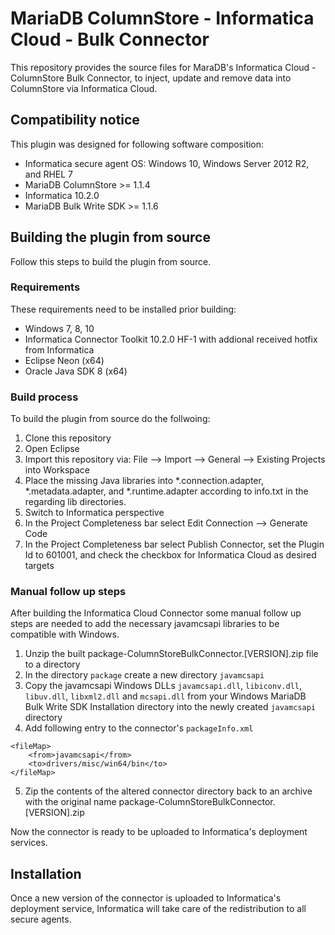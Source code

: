 # MariaDB ColumnStore - Informatica Cloud - Bulk Connector
This repository provides the source files for MaraDB's Informatica Cloud - ColumnStore Bulk Connector, to inject, update and remove data into ColumnStore via Informatica Cloud.

## Compatibility notice
This plugin was designed for following software composition:
* Informatica secure agent OS: Windows 10, Windows Server 2012 R2, and RHEL 7
* MariaDB ColumnStore >= 1.1.4 
* Informatica 10.2.0
* MariaDB Bulk Write SDK >= 1.1.6

## Building the plugin from source
Follow this steps to build the plugin from source.

### Requirements
These requirements need to be installed prior building:
* Windows 7, 8, 10
* Informatica Connector Toolkit 10.2.0 HF-1 with addional received hotfix from Informatica
* Eclipse Neon (x64)
* Oracle Java SDK 8 (x64)

### Build process
To build the plugin from source do the follwoing:
1. Clone this repository
2. Open Eclipse
3. Import this repository via: File --> Import --> General --> Existing Projects into Workspace
4. Place the missing Java libraries into *.connection.adapter, *.metadata.adapter, and *.runtime.adapter according to info.txt in the regarding lib directories.
5. Switch to Informatica perspective
6. In the Project Completeness bar select Edit Connection --> Generate Code
7. In the Project Completeness bar select Publish Connector, set the Plugin Id to 601001, and check the checkbox for Informatica Cloud as desired targets

### Manual follow up steps
After building the Informatica Cloud Connector some manual follow up steps are needed to add the necessary javamcsapi libraries to be compatible with Windows.
1. Unzip the built package-ColumnStoreBulkConnector.[VERSION].zip file to a directory
2. In the directory ``package`` create a new directory ``javamcsapi``
3. Copy the javamcsapi Windows DLLs ``javamcsapi.dll``, ``libiconv.dll``, ``libuv.dll``, ``libxml2.dll`` and ``mcsapi.dll`` from your Windows MariaDB Bulk Write SDK Installation directory into the newly created ``javamcsapi`` directory
4. Add following entry to the connector's ``packageInfo.xml``
```
<fileMap>
	<from>javamcsapi</from>
	<to>drivers/misc/win64/bin</to>
</fileMap>
```
5. Zip the contents of the altered connector directory back to an archive with the original name package-ColumnStoreBulkConnector.[VERSION].zip

Now the connector is ready to be uploaded to Informatica's deployment services.

## Installation
Once a new version of the connector is uploaded to Informatica's deployment service, Informatica will take care of the redistribution to all secure agents.
